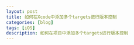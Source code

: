 ```yaml
---
layout: post
title: 如何在Xcode中添加多个targets进行版本控制 
categories: [blog]
tags: [iOS]
description: 如何在项目中添加多个targets进行版本控制
---
```


